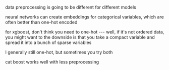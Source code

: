 
data preprocessing is going to be different for different models

neural networks can create embeddings for categorical variables, which are often better than one-hot encoded

for xgboost, don't think you need to one-hot
--- well, if it's not ordered data, you might want to
the downside is that you take a compact variable and spread it into a bunch of sparse variables

I generally still one-hot, but sometimes you try both



cat boost works well with less preprocessing
